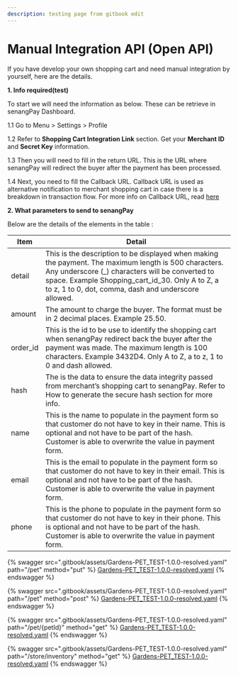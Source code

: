 ```yaml
---
description: testing page from gitbook edit
---
```


# Manual Integration API (Open API)

If you have develop your own shopping cart and need manual integration by yourself, here are the details.

**1. Info required(test)**

To start we will need the information as below. These can be retrieve in senangPay Dashboard.

1.1 Go to Menu > Settings > Profile

1.2 Refer to **Shopping Cart Integration Link** section. Get your **Merchant ID** and **Secret Key** information.

1.3 Then you will need to fill in the return URL. This is the URL where senangPay will redirect the buyer after the payment has been processed.

1.4 Next, you need to fill the Callback URL. Callback URL is used as alternative notification to merchant shopping cart in case there is a breakdown in transaction flow. For more info on Callback URL, read [here](https://guide.senangpay.my/callback-url/)

**2. What parameters to send to senangPay**

Below are the details of the elements in the table :

| Item      | Detail                                                                                                                                                                                                                                                                  |
| --------- | ----------------------------------------------------------------------------------------------------------------------------------------------------------------------------------------------------------------------------------------------------------------------- |
| detail    | This is the description to be displayed when making the payment. The maximum length is 500 characters. Any underscore (\_) characters will be converted to space. Example Shopping\_cart\_id\_30. Only A to Z, a to z, 1 to 0, dot, comma, dash and underscore allowed. |
| amount    | The amount to charge the buyer. The format must be in 2 decimal places. Example 25.50.                                                                                                                                                                                  |
| order\_id | This is the id to be use to identify the shopping cart when senangPay redirect back the buyer after the payment was made. The maximum length is 100 characters. Example 3432D4. Only A to Z, a to z, 1 to 0 and dash allowed.                                           |
| hash      | The is the data to ensure the data integrity passed from merchant’s shopping cart to senangPay. Refer to How to generate the secure hash section for more info.                                                                                                         |
| name      | This is the name to populate in the payment form so that customer do not have to key in their name. This is optional and not have to be part of the hash. Customer is able to overwrite the value in payment form.                                                      |
| email     | This is the email to populate in the payment form so that customer do not have to key in their email. This is optional and not have to be part of the hash. Customer is able to overwrite the value in payment form.                                                    |
| phone     | This is the phone to populate in the payment form so that customer do not have to key in their phone. This is optional and not have to be part of the hash. Customer is able to overwrite the value in payment form.                                                    |



{% swagger src=".gitbook/assets/Gardens-PET_TEST-1.0.0-resolved.yaml" path="/pet" method="put" %}
[Gardens-PET_TEST-1.0.0-resolved.yaml](.gitbook/assets/Gardens-PET_TEST-1.0.0-resolved.yaml)
{% endswagger %}

{% swagger src=".gitbook/assets/Gardens-PET_TEST-1.0.0-resolved.yaml" path="/pet" method="post" %}
[Gardens-PET_TEST-1.0.0-resolved.yaml](.gitbook/assets/Gardens-PET_TEST-1.0.0-resolved.yaml)
{% endswagger %}

{% swagger src=".gitbook/assets/Gardens-PET_TEST-1.0.0-resolved.yaml" path="/pet/{petId}" method="get" %}
[Gardens-PET_TEST-1.0.0-resolved.yaml](.gitbook/assets/Gardens-PET_TEST-1.0.0-resolved.yaml)
{% endswagger %}

{% swagger src=".gitbook/assets/Gardens-PET_TEST-1.0.0-resolved.yaml" path="/store/inventory" method="get" %}
[Gardens-PET_TEST-1.0.0-resolved.yaml](.gitbook/assets/Gardens-PET_TEST-1.0.0-resolved.yaml)
{% endswagger %}
